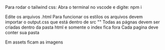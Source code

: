 Para rodar o tailwind css:
Abra o terminal no vscode e digite:
npm i

Edite os arquivos .html
Para funcionar os estilos os arquivos devem importar o output.css que está dentro de src
"<link href="Caminho até output.css" rel="stylesheet" >"
Todas as págnas devem ser criadas dentro da pasta html e somente o index fica fora
Cada pagina deve conter sua pasta

Em assets ficam as imagens
